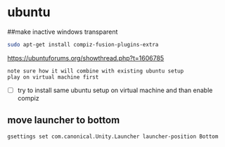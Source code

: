 # ubuntu

##make inactive windows transparent
```bash
sudo apt-get install compiz-fusion-plugins-extra
```

https://ubuntuforums.org/showthread.php?t=1606785

```
note sure how it will combine with existing ubuntu setup
play on virtual machine first
```
- [ ] try to install same ubuntu setup on virtual machine and than enable compiz

## move launcher to bottom
```bash
gsettings set com.canonical.Unity.Launcher launcher-position Bottom
```
